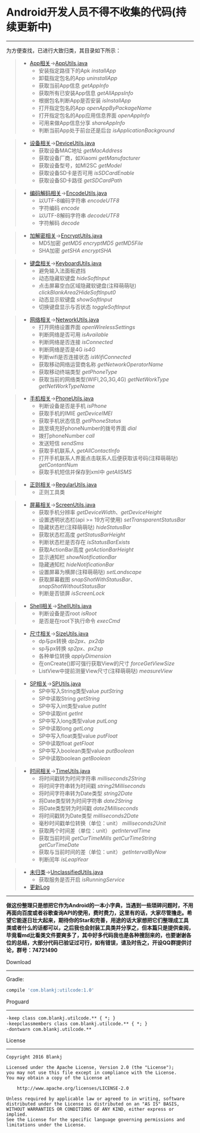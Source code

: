 # Android开发人员不得不收集的代码(持续更新中)
***
为方便查找，已进行大致归类，其目录如下所示：  
> - [App相关][app.md]→[AppUtils.java][app.java]
>    - 安装指定路径下的Apk *installApp*
>    - 卸载指定包名的App *uninstallApp*
>    - 获取当前App信息 *getAppInfo*
>    - 获取所有已安装App信息 *getAllAppsInfo*
>	 - 根据包名判断App是否安装 *isInstallApp*
>    - 打开指定包名的App *openAppByPackageName*
>    - 打开指定包名的App应用信息界面 *openAppInfo*
>    - 可用来做App信息分享 *shareAppInfo*
>    - 判断当前App处于前台还是后台 *isApplicationBackground*

> - [设备相关][device.md]→[DeviceUtils.java][device.java]
>    - 获取设备MAC地址 *getMacAddress*
>    - 获取设备厂商，如Xiaomi *getManufacturer*
>    - 获取设备型号，如MI2SC *getModel*
>    - 获取设备SD卡是否可用 *isSDCardEnable*
>    - 获取设备SD卡路径 *getSDCardPath*

> - [编码解码相关][encode.md]→[EncodeUtils.java][encode.java]
>    - 以UTF-8编码字符串 *encodeUTF8*
>    - 字符编码 *encode*
>    - 以UTF-8解码字符串 *decodeUTF8*
>    - 字符解码 *decode*

> - [加解密相关][encrypt.md]→[EncryptUtils.java][encrypt.java]
>    - MD5加密 *getMD5* *encryptMD5* *getMD5File*
>    - SHA加密 *getSHA* *encryptSHA*

> - [键盘相关][keyboard.md]→[KeyboardUtils.java][keyboard.java]
>    - 避免输入法面板遮挡
>    - 动态隐藏软键盘 *hideSoftInput*
>    - 点击屏幕空白区域隐藏软键盘(注释萌萌哒) *clickBlankArea2HideSoftInput0*
>    - 动态显示软键盘 *showSoftInput*
>    - 切换键盘显示与否状态 *toggleSoftInput*

> - [网络相关][network.md]→[NetworkUtils.java][network.java]
>    - 打开网络设置界面 *openWirelessSettings*
>    - 判断网络是否可用 *isAvailable*
>    - 判断网络是否连接 *isConnected*
>    - 判断网络是否是4G *is4G*
>    - 判断wifi是否连接状态 *isWifiConnected*
>    - 获取移动网络运营商名称 *getNetworkOperatorName*
>    - 获取移动终端类型 *getPhoneType*
>    - 获取当前的网络类型(WIFI,2G,3G,4G) *getNetWorkType* *getNetWorkTypeName*

> - [手机相关][phone.md]→[PhoneUtils.java][phone.java]
>    - 判断设备是否是手机 *isPhone*
>    - 获取手机的IMIE *getDeviceIMEI*
>    - 获取手机状态信息 *getPhoneStatus*
>    - 跳至填充好phoneNumber的拨号界面 *dial*
>    - 拨打phoneNumber *call*
>    - 发送短信 *sendSms*
>    - 获取手机联系人 *getAllContactInfo*
>    - 打开手机联系人界面点击联系人后便获取该号码(注释萌萌哒) *getContantNum*
>    - 获取手机短信并保存到xml中 *getAllSMS*

> - [正则相关][regular.md]→[RegularUtils.java][regular.java]
>    - 正则工具类

> - [屏幕相关][screen.md]→[ScreenUtils.java][screen.java]
>    - 获取手机分辨率 *getDeviceWidth*、*getDeviceHeight*
>    - 设置透明状态栏(api >= 19方可使用) *setTransparentStatusBar*
>    - 隐藏状态栏(注释萌萌哒) *hideStatusBar*
>    - 获取状态栏高度 *getStatusBarHeight*
>    - 判断状态栏是否存在 *isStatusBarExists*
>    - 获取ActionBar高度 *getActionBarHeight*
>	 - 显示通知栏 *showNotificationBar*
>	 - 隐藏通知栏 *hideNotificationBar*
>    - 设置屏幕为横屏(注释萌萌哒) *setLandscape*
>    - 获取屏幕截图 *snapShotWithStatusBar*、*snapShotWithoutStatusBar*
>    - 判断是否锁屏 *isScreenLock*

> - [Shell相关][shell.md]→[ShellUtils.java][shell.java]
>    - 判断设备是否root *isRoot*
>    - 是否是在root下执行命令 *execCmd*

> - [尺寸相关][size.md]→[SizeUtils.java][size.java]
>    - dp与px转换 *dp2px*、*px2dp*
>    - sp与px转换 *sp2px*、*px2sp*
>    - 各种单位转换 *applyDimension*
>    - 在onCreate()即可强行获取View的尺寸 *forceGetViewSize*
>    - ListView中提前测量View尺寸(注释萌萌哒) *measureView*

> - [SP相关][sp.md]→[SPUtils.java][sp.java]
>    - SP中写入String类型value *putString*
>    - SP中读取String *getString*
>    - SP中写入int类型value *putInt*
>	 - SP中读取int *getInt*
>    - SP中写入long类型value *putLong*
>    - SP中读取long *getLong*
>    - SP中写入float类型value *putFloat*
>	 - SP中读取float *getFloat*
>    - SP中写入boolean类型value *putBoolean*
>	 - SP中读取boolean *getBoolean*

> -	[时间相关][time.md]→[TimeUtils.java][time.java]
>	 - 将时间戳转为时间字符串 *milliseconds2String*
>	 - 将时间字符串转为时间戳 *string2Milliseconds*
>	 - 将时间字符串转为Date类型 *string2Date*
>	 - 将Date类型转为时间字符串 *date2String*
>	 - 将Date类型转为时间戳 *date2Milliseconds*
>	 - 将时间戳转为Date类型 *milliseconds2Date*
>	 - 毫秒时间戳单位转换（单位：unit） *milliseconds2Unit*
>	 - 获取两个时间差（单位：unit） *getIntervalTime*
>	 - 获取当前时间 *getCurTimeMills* *getCurTimeString* *getCurTimeDate*
>	 - 获取与当前时间的差（单位：unit） *getIntervalByNow*
>	 - 判断闰年 *isLeapYear*

> - [未归类][unclassified.md]→[UnclassifiedUtils.java][unclassified.java]
>    - 获取服务是否开启 *isRunningService*
> - [更新Log][update_log.md]

***
  
**做这份整理只是想把它作为Android的一本小字典，当遇到一些琐碎问题时，不用再面向百度或者谷歌查询API的使用，费时费力，这里有的话，大家尽管撸走。希望它能逐日壮大起来，期待你的Star和完善，用途的话大家想把它们整理成工具类或者什么的话都可以，之后我也会封装工具类并分享之，但本篇只是提供查阅，毕竟看md比看类文件要爽多了，其中好多代码我也是各种搜刮来的，也要谢谢各位的总结，大部分代码已验证过可行，如有错误，请及时告之，开设QQ群提供讨论，群号：74721490**  

Download
***
Gradle:
``` groovy
compile 'com.blankj:utilcode:1.0'
```

Proguard
***
``` xml
-keep class com.blankj.utilcode.** { *; }
-keepclassmembers class com.blankj.utilcode.** { *; }
-dontwarn com.blankj.utilcode.**
```

License
***
	Copyright 2016 Blankj

	Licensed under the Apache License, Version 2.0 (the "License");
	you may not use this file except in compliance with the License.
	You may obtain a copy of the License at

		http://www.apache.org/licenses/LICENSE-2.0

	Unless required by applicable law or agreed to in writing, software
	distributed under the License is distributed on an "AS IS" BASIS,
	WITHOUT WARRANTIES OR CONDITIONS OF ANY KIND, either express or implied.
	See the License for the specific language governing permissions and
	limitations under the License.



[app.md]: https://github.com/Blankj/AndroidUtilCode/blob/master/md/about_app.md
[app.java]: https://github.com/Blankj/AndroidUtilCode/blob/master/utilcode/src/main/java/com/blankj/utilcode/utils/AppUtils.java
[device.md]: https://github.com/Blankj/AndroidUtilCode/blob/master/md/about_device.md
[device.java]: https://github.com/Blankj/AndroidUtilCode/blob/master/utilcode/src/main/java/com/blankj/utilcode/utils/DeviceUtils.java
[encode.md]: https://github.com/Blankj/AndroidUtilCode/blob/master/md/about_encode.md
[encode.java]: https://github.com/Blankj/AndroidUtilCode/blob/master/utilcode/src/main/java/com/blankj/utilcode/utils/EncodeUtils.java
[encrypt.md]: https://github.com/Blankj/AndroidUtilCode/blob/master/md/about_encrypt.md
[encrypt.java]: https://github.com/Blankj/AndroidUtilCode/blob/master/utilcode/src/main/java/com/blankj/utilcode/utils/EncryptUtils.java
[keyboard.md]: https://github.com/Blankj/AndroidUtilCode/blob/master/md/about_keyboard.md
[keyboard.java]: https://github.com/Blankj/AndroidUtilCode/blob/master/utilcode/src/main/java/com/blankj/utilcode/utils/KeyboardUtils.java
[network.md]: https://github.com/Blankj/AndroidUtilCode/blob/master/md/about_network.md
[network.java]: https://github.com/Blankj/AndroidUtilCode/blob/master/utilcode/src/main/java/com/blankj/utilcode/utils/NetworkUtils.java
[phone.md]: https://github.com/Blankj/AndroidUtilCode/blob/master/md/about_phone.md
[phone.java]: https://github.com/Blankj/AndroidUtilCode/blob/master/utilcode/src/main/java/com/blankj/utilcode/utils/PhonekUtils.java
[regular.md]: https://github.com/Blankj/AndroidUtilCode/blob/master/md/about_regular.md
[regular.java]: https://github.com/Blankj/AndroidUtilCode/blob/master/utilcode/src/main/java/com/blankj/utilcode/utils/RegularUtils.java
[screen.md]: https://github.com/Blankj/AndroidUtilCode/blob/master/md/about_screen.md
[screen.java]: https://github.com/Blankj/AndroidUtilCode/blob/master/utilcode/src/main/java/com/blankj/utilcode/utils/ScreenUtils.java
[shell.md]: https://github.com/Blankj/AndroidUtilCode/blob/master/md/about_shell.md
[shell.java]: https://github.com/Blankj/AndroidUtilCode/blob/master/utilcode/src/main/java/com/blankj/utilcode/utils/ShellUtils.java
[size.md]: https://github.com/Blankj/AndroidUtilCode/blob/master/md/about_size.md
[size.java]: https://github.com/Blankj/AndroidUtilCode/blob/master/utilcode/src/main/java/com/blankj/utilcode/utils/SizeUtils.java
[sp.md]: https://github.com/Blankj/AndroidUtilCode/blob/master/md/about_sp.md
[sp.java]: https://github.com/Blankj/AndroidUtilCode/blob/master/utilcode/src/main/java/com/blankj/utilcode/utils/SPUtils.java
[time.md]: https://github.com/Blankj/AndroidUtilCode/blob/master/md/about_time.md
[time.java]: https://github.com/Blankj/AndroidUtilCode/blob/master/utilcode/src/main/java/com/blankj/utilcode/utils/TimeUtils.java
[unclassified.md]: https://github.com/Blankj/AndroidUtilCode/blob/master/md/unclassified.md
[unclassified.java]: https://github.com/Blankj/AndroidUtilCode/blob/master/utilcode/src/main/java/com/blankj/utilcode/utils/UnclassifiedUtils.java
[update_log.md]: https://github.com/Blankj/AndroidUtilCode/blob/master/md/update_log.md

